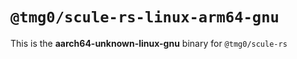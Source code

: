 # `@tmg0/scule-rs-linux-arm64-gnu`

This is the **aarch64-unknown-linux-gnu** binary for `@tmg0/scule-rs`
